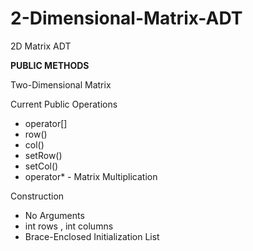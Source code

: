 # 2-Dimensional-Matrix-ADT
2D Matrix ADT

********************PUBLIC METHODS********************

Two-Dimensional Matrix

Current Public Operations
- operator[]
- row()
- col()
- setRow()
- setCol()
- operator* - Matrix Multiplication

Construction
- No Arguments
- int rows , int columns
- Brace-Enclosed Initialization List
